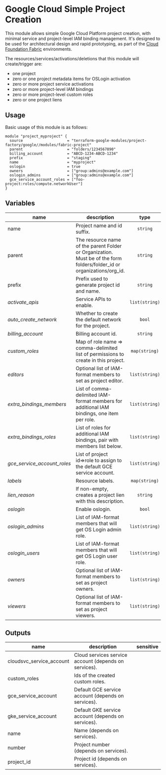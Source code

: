 # Google Cloud Simple Project Creation

This module allows simple Google Cloud Platform project creation, with minimal service and project-level IAM binding management. It's designed to be used for architectural design and rapid prototyping, as part of the [Cloud Foundation Fabric](https://github.com/terraform-google-modules/cloud-foundation-fabric) environments.

The resources/services/activations/deletions that this module will create/trigger are:

- one project
- zero or one project metadata items for OSLogin activation
- zero or more project service activations
- zero or more project-level IAM bindings
- zero or more project-level custom roles
- zero or one project liens

## Usage

Basic usage of this module is as follows:

```hcl
module "project_myproject" {
  source                    = "terraform-google-modules/project-factory/google//modules/fabric-project"
  parent                    = "folders/1234567890"
  billing_account           = "ABCD-1234-ABCD-1234"
  prefix                    = "staging"
  name                      = "myproject"
  oslogin                   = true
  owners                    = ["group:admins@example.com"]
  oslogin_admins            = ["group:admins@example.com"]
  gce_service_account_roles = ["foo-project:roles/compute.networkUser"]
}
```

<!-- BEGIN TFDOC -->
## Variables

| name | description | type | required | default |
|---|---|:---: |:---:|:---:|
| name | Project name and id suffix. | <code title="">string</code> | ✓ |  |
| parent | The resource name of the parent Folder or Organization. Must be of the form folders/folder_id or organizations/org_id. | <code title="">string</code> | ✓ |  |
| prefix | Prefix used to generate project id and name. | <code title="">string</code> | ✓ |  |
| *activate_apis* | Service APIs to enable. | <code title="list&#40;string&#41;">list(string)</code> |  | <code title="">[]</code> |
| *auto_create_network* | Whether to create the default network for the project. | <code title="">bool</code> |  | <code title="">false</code> |
| *billing_account* | Billing account id. | <code title="">string</code> |  | <code title=""></code> |
| *custom_roles* | Map of role name => comma-delimited list of permissions to create in this project. | <code title="map&#40;string&#41;">map(string)</code> |  | <code title="">{}</code> |
| *editors* | Optional list of IAM-format members to set as project editor. | <code title="list&#40;string&#41;">list(string)</code> |  | <code title="">[]</code> |
| *extra_bindings_members* | List of comma-delimited IAM-format members for additional IAM bindings, one item per role. | <code title="list&#40;string&#41;">list(string)</code> |  | <code title="">[]</code> |
| *extra_bindings_roles* | List of roles for additional IAM bindings, pair with members list below. | <code title="list&#40;string&#41;">list(string)</code> |  | <code title="">[]</code> |
| *gce_service_account_roles* | List of project id=>role to assign to the default GCE service account. | <code title="list&#40;string&#41;">list(string)</code> |  | <code title="">[]</code> |
| *labels* | Resource labels. | <code title="map&#40;string&#41;">map(string)</code> |  | <code title="">{}</code> |
| *lien_reason* | If non-empty, creates a project lien with this description. | <code title="">string</code> |  | <code title=""></code> |
| *oslogin* | Enable oslogin. | <code title="">bool</code> |  | <code title="">false</code> |
| *oslogin_admins* | List of IAM-format members that will get OS Login admin role. | <code title="list&#40;string&#41;">list(string)</code> |  | <code title="">[]</code> |
| *oslogin_users* | List of IAM-format members that will get OS Login user role. | <code title="list&#40;string&#41;">list(string)</code> |  | <code title="">[]</code> |
| *owners* | Optional list of IAM-format members to set as project owners. | <code title="list&#40;string&#41;">list(string)</code> |  | <code title="">[]</code> |
| *viewers* | Optional list of IAM-format members to set as project viewers. | <code title="list&#40;string&#41;">list(string)</code> |  | <code title="">[]</code> |

## Outputs

| name | description | sensitive |
|---|---|:---:|
| cloudsvc_service_account | Cloud services service account (depends on services). |  |
| custom_roles | Ids of the created custom roles. |  |
| gce_service_account | Default GCE service account (depends on services). |  |
| gke_service_account | Default GKE service account (depends on services). |  |
| name | Name (depends on services). |  |
| number | Project number (depends on services). |  |
| project_id | Project id (depends on services). |  |
<!-- END TFDOC -->
